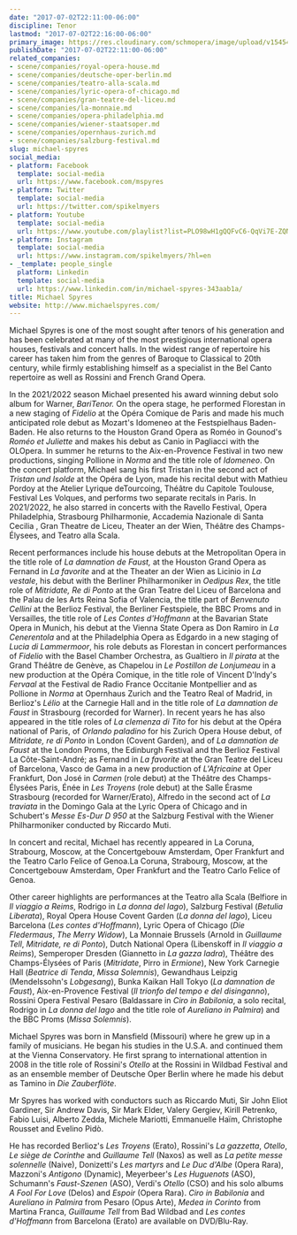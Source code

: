 ```yaml
---
date: "2017-07-02T22:11:00-06:00"
discipline: Tenor
lastmod: "2017-07-02T22:16:00-06:00"
primary_image: https://res.cloudinary.com/schmopera/image/upload/v1545409169/media/webhook-uploads/1499055095671/2017-07-02---Michael-Spyres.jpg.jpg
publishDate: "2017-07-02T22:11:00-06:00"
related_companies:
- scene/companies/royal-opera-house.md
- scene/companies/deutsche-oper-berlin.md
- scene/companies/teatro-alla-scala.md
- scene/companies/lyric-opera-of-chicago.md
- scene/companies/gran-teatre-del-liceu.md
- scene/companies/la-monnaie.md
- scene/companies/opera-philadelphia.md
- scene/companies/wiener-staatsoper.md
- scene/companies/opernhaus-zurich.md
- scene/companies/salzburg-festival.md
slug: michael-spyres
social_media:
- platform: Facebook
  template: social-media
  url: https://www.facebook.com/mspyres
- platform: Twitter
  template: social-media
  url: https://twitter.com/spikelmyers
- platform: Youtube
  template: social-media
  url: https://www.youtube.com/playlist?list=PLO98wH1gQQFvC6-QqVi7E-ZQNmD3AaRyR
- platform: Instagram
  template: social-media
  url: https://www.instagram.com/spikelmyers/?hl=en
- _template: people_single
  platform: Linkedin
  template: social-media
  url: https://www.linkedin.com/in/michael-spyres-343aab1a/
title: Michael Spyres
website: http://www.michaelspyres.com/
---
```

Michael Spyres is one of the most sought after tenors of his generation and has been celebrated at many of the most prestigious international opera houses, festivals and concert halls. In the widest range of repertoire his career has taken him from the genres of Baroque to Classical to 20th century, while firmly establishing himself as a specialist in the Bel Canto repertoire as well as Rossini and French Grand Opera.

In the 2021/2022 season Michael presented his award winning debut solo album for Warner, _BariTenor._ On the opera stage, he performed Florestan in a new staging of _Fidelio_ at the Opéra Comique de Paris and made his much anticipated role debut as Mozart's Idomeneo at the Festspielhaus Baden-Baden. He also returns to the Houston Grand Opera as Roméo in Gounod's _Roméo et Juliette_ and makes his debut as Canio in Pagliacci with the OLOpera. In summer he returns to the Aix-en-Provence Festival in two new productions, singing Pollione in _Norma_ and the title role of _Idomeneo_. On the concert platform, Michael sang his first Tristan in the second act of _Tristan und Isolde_ at the Opéra de Lyon, made his recital debut with Mathieu Pordoy at the Atelier Lyrique deTourcoing, Théâtre du Capitole Toulouse, Festival Les Volques, and performs two separate recitals in Paris. In 2021/2022, he also starred in concerts with the Ravello Festival, Opera Philadelphia, Strasbourg Philharmonie, Accademia Nazionale di Santa Cecilia , Gran Theatre de Liceu, Theater an der Wien, Théâtre des Champs-Élysees, and Teatro alla Scala.

Recent performances include his house debuts at the Metropolitan Opera in the title role of _La damnation de Faust,_ at the Houston Grand Opera as Fernand in _La favorite_ and at the Theater an der Wien as Licinio in _La vestale_, his debut with the Berliner Philharmoniker in _Oedipus Rex_, the title role of _Mitridate, Re di Ponto_ at the Gran Teatre del Liceu of Barcelona and the Palau de les Arts Reina Sofia of Valencia, the title part of _Benvenuto Cellini_ at the Berlioz Festival, the Berliner Festspiele, the BBC Proms and in Versailles, the title role of _Les Contes d'Hoffmann_ at the Bavarian State Opera in Munich, his debut at the Vienna State Opera as Don Ramiro in _La Cenerentola_ and at the Philadelphia Opera as Edgardo in a new staging of _Lucia di Lammermoor_, his role debuts as Florestan in concert performances of _Fidelio_ with the Basel Chamber Orchestra, as Gualtiero in _Il pirata_ at the Grand Théâtre de Genève, as Chapelou in _Le Postillon de Lonjumeau_ in a new production at the Opéra Comique, in the title role of Vincent D'Indy's _Fervaal_ at the Festival de Radio France Occitanie Montpellier and as Pollione in _Norma_ at Opernhaus Zurich and the Teatro Real of Madrid, in Berlioz's _Lélio_ at the Carnegie Hall and in the title role of _La damnation de Faust_ in Strasbourg (recorded for Warner). In recent years he has also appeared in the title roles of _La clemenza di Tito_ for his debut at the Opéra national of Paris, of _Orlando paladino_ for his Zurich Opera House debut, of _Mitridate, re di Ponto_ in London (Covent Garden), and of _La damnation de Faust_ at the London Proms, the Edinburgh Festival and the Berlioz Festival La Côte-Saint-André; as Fernand in _La favorite_ at the Gran Teatre del Liceu of Barcelona, Vasco de Gama in a new production of _L'Africaine_ at Oper Frankfurt, Don José in _Carmen_ (role debut) at the Théâtre des Champs-Élysées Paris, Énée in _Les Troyens_ (role debut) at the Salle Érasme Strasbourg (recorded for Warner/Erato), Alfredo in the second act of _La traviata_ in the Domingo Gala at the Lyric Opera of Chicago and in Schubert's _Messe Es-Dur D 950_ at the Salzburg Festival with the Wiener Philharmoniker conducted by Riccardo Muti.

In concert and recital, Michael has recently appeared in La Coruna, Strabourg, Moscow, at the Concertgebouw Amsterdam, Oper Frankfurt and the Teatro Carlo Felice of Genoa.La Coruna, Strabourg, Moscow, at the Concertgebouw Amsterdam, Oper Frankfurt and the Teatro Carlo Felice of Genoa.

Other career highlights are performances at the Teatro alla Scala (Belfiore in _Il viaggio a Reims_, Rodrigo in _La donna del lago_), Salzburg Festival (_Betulia Liberata_), Royal Opera House Covent Garden (_La donna del lago_), Liceu Barcelona (_Les contes d'Hoffmann_), Lyric Opera of Chicago (_Die Fledermaus_, _The Merry Widow_), La Monnaie Brussels (Arnold in _Guillaume Tell_, _Mitridate, re di Ponto_), Dutch National Opera (Libenskoff in _Il viaggio a Reims_), Semperoper Dresden (Giannetto in _La gazza ladra_), Théâtre des Champs-Élysées of Paris (_Mitridate_, Pirro in _Ermione_), New York Carnegie Hall (_Beatrice di Tenda_, _Missa Solemnis_), Gewandhaus Leipzig (Mendelssohn's _Lobgesang_), Bunka Kaikan Hall Tokyo (_La damnation de Faust_), Aix-en-Provence Festival (_Il trionfo del tempo e del disinganno_), Rossini Opera Festival Pesaro (Baldassare in _Ciro in Babilonia_, a solo recital, Rodrigo in _La donna del lago_ and the title role of _Aureliano in Palmira_) and the BBC Proms (_Missa Solemnis_).

Michael Spyres was born in Mansfield (Missouri) where he grew up in a family of musicians. He began his studies in the U.S.A. and continued them at the Vienna Conservatory. He first sprang to international attention in 2008 in the title role of Rossini's _Otello_ at the Rossini in Wildbad Festival and as an ensemble member of Deutsche Oper Berlin where he made his debut as Tamino in _Die Zauberflöte_.

Mr Spyres has worked with conductors such as Riccardo Muti, Sir John Eliot Gardiner, Sir Andrew Davis, Sir Mark Elder, Valery Gergiev, Kirill Petrenko, Fabio Luisi, Alberto Zedda, Michele Mariotti, Emmanuelle Haïm, Christophe Rousset and Evelino Pidò.

He has recorded Berlioz's _Les Troyens_ (Erato), Rossini's _La gazzetta_, _Otello_, _Le siège de Corinthe_ and _Guillaume Tell_ (Naxos) as well as _La petite messe solennelle_ (Naive), Donizetti's _Les martyrs_ and _Le Duc d'Albe_ (Opera Rara), Mazzoni's _Antigono_ (Dynamic), Meyerbeer's _Les Huguenots_ (ASO), Schumann's _Faust-Szenen_ (ASO), Verdi's _Otello_ (CSO) and his solo albums _A Fool For Love_ (Delos) and _Espoir_ (Opera Rara). _Ciro in Babilonia_ and _Aureliano in Palmira_ from Pesaro (Opus Arte), _Medea in Corinto_ from Martina Franca, _Guillaume Tell_ from Bad Wildbad and _Les contes d'Hoffmann_ from Barcelona (Erato) are available on DVD/Blu-Ray.